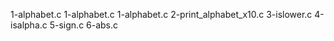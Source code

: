 1-alphabet.c
1-alphabet.c
1-alphabet.c
2-print_alphabet_x10.c
3-islower.c
4-isalpha.c
5-sign.c
6-abs.c
